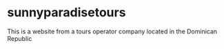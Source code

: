 # sunnyparadisetours
This is a website from a tours operator company located in the Dominican Republic
